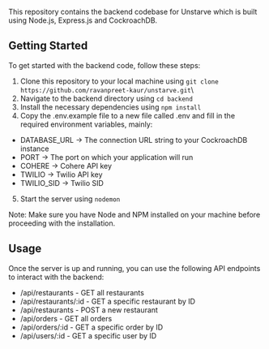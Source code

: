 
This repository contains the backend codebase for Unstarve which is built using Node.js, Express.js and CockroachDB.

## Getting Started

To get started with the backend code, follow these steps:

1. Clone this repository to your local machine using ``` git clone https://github.com/ravanpreet-kaur/unstarve.git ```\
2. Navigate to the backend directory using ```cd backend ```
3. Install the necessary dependencies using ```npm install```
4. Copy the .env.example file to a new file called .env and fill in the required environment variables, mainly:
 * DATABASE_URL -> The connection URL string to your CockroachDB instance 
 * PORT -> The port on which your application will run
 * COHERE -> Cohere API key
 * TWILIO -> Twilio API key
 * TWILIO_SID -> Twilio SID
5. Start the server using ```nodemon```


Note: Make sure you have Node and NPM installed on your machine before proceeding with the installation.

## Usage
Once the server is up and running, you can use the following API endpoints to interact with the backend:

* /api/restaurants - GET all restaurants
* /api/restaurants/:id - GET a specific restaurant by ID
* /api/restaurants - POST a new restaurant
* /api/orders - GET all orders
* /api/orders/:id - GET a specific order by ID
* /api/users/:id - GET a specific user by ID



